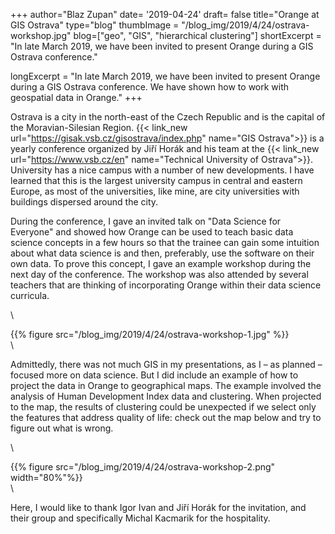 +++
author="Blaz Zupan"
date= '2019-04-24'
draft= false
title="Orange at GIS Ostrava"
type="blog"
thumbImage = "/blog_img/2019/4/24/ostrava-workshop.jpg"
blog=["geo", "GIS", "hierarchical clustering"]
shortExcerpt = "In late March 2019, we have been invited to present Orange during a GIS Ostrava conference."

longExcerpt = "In late March 2019, we have been invited to present Orange during a GIS Ostrava conference. We have shown how to work with geospatial data in Orange."
+++

Ostrava is a city in the north-east of the Czech Republic and is the capital of the Moravian-Silesian Region. {{< link_new url="https://gisak.vsb.cz/gisostrava/index.php" name="GIS Ostrava">}} is a yearly conference organized by Jiří Horák and his team at the {{< link_new url="https://www.vsb.cz/en" name="Technical University of Ostrava">}}. University has a nice campus with a number of new developments. I have learned that this is the largest university campus in central and eastern Europe, as most of the universities, like mine, are city universities with buildings dispersed around the city.

During the conference, I gave an invited talk on "Data Science for Everyone" and showed how Orange can be used to teach basic data science concepts in a few hours so that the trainee can gain some intuition about what data science is and then, preferably, use the software on their own data. To prove this concept, I gave an example workshop during the next day of the conference. The workshop was also attended by several teachers that are thinking of incorporating Orange within their data science curricula.

\


{{% figure src="/blog_img/2019/4/24/ostrava-workshop-1.jpg" %}}
\
\


Admittedly, there was not much GIS in my presentations, as I – as planned – focused more on data science. But I did include an example of how to project the data in Orange to geographical maps. The example involved the analysis of Human Development Index data and clustering. When projected to the map, the results of clustering could be unexpected if we select only the features that address quality of life: check out the map below and try to figure out what is wrong.


\


{{% figure src="/blog_img/2019/4/24/ostrava-workshop-2.png" width="80%"%}}
\
\

Here, I would like to thank Igor Ivan and Jiří Horák for the invitation, and their group and specifically Michal Kacmarik for the hospitality.

